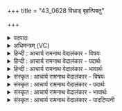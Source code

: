 +++
title = "43_0628 विभ्राड् बृहत्पिबतु"

+++
<details><summary>पदपाठः</summary>

वि꣣भ्रा꣢ट्। वि꣣। भ्रा꣢ट्। बृ꣣ह꣢त्। पि꣣बतु। सोम्य꣢म्। म꣡धु꣢꣯। आ꣡युः꣢꣯। द꣡ध꣢꣯त्। य꣣ज्ञ꣡प꣢तौ। य꣣ज्ञ꣢। प꣣तौ। अ꣡वि꣢꣯ह्रुतम्। अ꣡वि꣢꣯। ह्रु꣣तम्। वा꣡त꣢꣯जूतः। वा꣡त꣢꣯। जू꣣तः। यः꣢। अ꣣भिर꣡क्ष꣢ति। अ꣣भि। र꣡क्ष꣢꣯ति। त्म꣡ना꣢꣯। प्र꣣जाः꣢। प्र। जाः꣢। पि꣣पर्त्ति। बहुधा꣢। वि। रा꣣जति। ६२८।
</details>

<details><summary>अधिमन्त्रम् (VC)</summary>

- सूर्यः
- विभ्राट् सौर्यः
- जगती
- निषादः
- आरण्यं काण्डम्
</details>

<details><summary>हिन्दी : आचार्य रामनाथ वेदालंकार - विषयः</summary>

आगे इस दशति में सब ऋचाओं का सूर्य देवता है। इस ऋचा में सूर्य के दृष्टान्त से परमात्मा का वर्णन किया गया है।
</details>

<details><summary>हिन्दी : आचार्य रामनाथ वेदालंकार - पदार्थः</summary>

पदार्थान्वयभाषाः -  (विभ्राट्) सूर्य के समान तेजस्वी परमात्मा (बृहत्) महान्, (सोम्यम्) ज्ञान एवं कर्म रूप सोम से युक्त (मधु) मधुर भक्तिरस को (पिबतु) पान करे और वह (यज्ञपतौ) यजमान को (अविह्रुतम्) अकुटिल (आयुः) जीवन (दधत्) प्रदान करे, (वातजूतः) प्राणायाम से प्रेरित (यः) जो परमात्मा (त्मना) स्वयम् (प्रजाः) प्रजाओं की (अभिरक्षति) रक्षा करता है तथा (पिपर्ति) उन्हें शक्ति से पूर्ण करता है और (बहुधा) सच्चिदानन्दस्वरूप, निराकार, सर्वशक्तिमान् आदि अनेक रूपों में (विराजति) विशेष रूप से शोभित होता है। यहाँ श्लेष से सूर्य के पक्ष में भी अर्थयोजना करनी चाहिए ॥२॥
</details>

<details><summary>हिन्दी : आचार्य रामनाथ वेदालंकार - भावार्थः</summary>

भावार्थभाषाः -  जैसे तेजस्वी सूर्य समुद्र आदि के जल का पान करता है, वैसे तेजस्वी परमेश्वर भक्तजनों के भक्तिरस का पान करता है। जैसे सूर्य दीर्घायुष्य प्रदान करता है, वैसे परमेश्वर अकुटिल जीवन प्रदान करता है। जैसे अपने अन्दर विद्यमान घनीभूत हवाओं से गतिमान् हुआ सूर्य मनुष्यों की रक्षा करता है, वैसे योगियों के प्राणायाम के अभ्यासों द्वारा हृदय में प्रेरित परमेश्वर उन योगीजनों की रक्षा करता है। जैसे सूर्य प्रजाओं का पालन करता है और प्रतिमास विभिन्न रूपों में प्रकट होता है, वैसे परमेश्वर प्रजाजनों का पालन करता तथा उन्हें पूर्ण बनाता है और अनेक रूपों में उपासकों के हृदय में प्रकाशित होता है ॥२॥
</details>

<details><summary>संस्कृत : आचार्य रामनाथ वेदालंकार - विषयः</summary>

अथाग्रे सर्वासां सूर्यो देवता। सूर्यदृष्टान्तेन परमात्मानं वर्णयति।
</details>

<details><summary>संस्कृत : आचार्य रामनाथ वेदालंकार - पदार्थः</summary>

पदार्थान्वयभाषाः -  (विभ्राट्) सूर्यवद् विभ्राजमानः परमात्मा (बृहत्) महत् (सोम्यम्) ज्ञानकर्मरूपेण सोमेन युक्तम्। अत्र सोमशब्दात् ‘मये च। अ० ४।४।१३८’ इति मयडर्थे यः प्रत्ययः। (मधु) मधुरं भक्तिरसम् (पिबतु) आस्वादयतु, किञ्च सः (यज्ञपतौ) यजमाने (अविह्रुतम्) अकुटिलम्। ह्वृ कौटिल्ये, ‘ह्रु ह्वरेश्छन्दसि। अ० ७।२।३१’ इति धातोः ह्रुः आदेशः। (आयुः) जीवनम् (दधत्) स्थापयन्, भवत्विति शेषः, (वातजूतः) वातेन प्राणायामेन जूतः प्रेरितः (यः) परमात्मा (त्मना) आत्मना। ‘मन्त्रेष्वाङ्यादेरात्मनः। अ० ६।४।१४१’ इत्याकारलोपः। (प्रजाः) जनान् (अभिरक्षति) परित्रायते, (पिपर्ति) शक्त्या पूरयति, (बहुधा) बहुप्रकारेण सच्चिदानन्द-स्वरूप-निराकार-सर्वशक्तिमद्-दयाल्वादिरूपेण (विराजति) विशेषेण शोभते च। अत्र श्लेषेण सूर्यपक्षेऽप्यर्थो योजनीयः ॥२॥२
</details>

<details><summary>संस्कृत : आचार्य रामनाथ वेदालंकार - भावार्थः</summary>

भावार्थभाषाः -  यथा भ्राजमानः सूर्यः समुद्रादीनां सलिलं पिबति तथा विभ्राजमानः परमेश्वरः भक्तजनानां भक्तिरसं पिबति। यथा सूर्यो दीर्घायुष्यं प्रयच्छति तथा परमेश्वरोऽकुटिलं जीवनं प्रयच्छति। यथा स्वाभ्यन्तरे विद्यमानैर्घनीभूतैर्वायुभिर्गतिमयः सूर्यो जनानभिरक्षति, तथा योगिनां प्राणायामाभ्यासैर्हृदये प्रेरितः परमेश्वरस्तान् रक्षति। यथा सूर्यः प्रजाः पालयति प्रतिमासं विभिन्नरूपैश्च प्रकटीभवति तथा परमेश्वरो जनान् पालयति पूरयति वा, बहुभी रूपैश्चोपासकानां हृदि प्रकाशते ॥२॥
</details>

<details><summary>संस्कृत : आचार्य रामनाथ वेदालंकार - पादटिप्पनी</summary>

टिप्पणी:   १. ऋ० १०।१७०।१, य० ३३।३०, उभयत्र ‘प्रजाः पुपोष पुरुधा विराजति’ इति पाठः। साम० १४५३। २. दयानन्दर्षिर्मन्त्रमिमं यजुर्भाष्ये “हे राजादयो मनुष्याः ! यथा सूर्यो वृष्टिद्वारा सर्वेषां जीवनं पालयति तद्वत् सद्गुणैर्महान्तो भूत्वा न्यायविनयाभ्यां प्रजाः सततं रक्षन्तु” इत्यर्थे व्याख्यातवान्।
</details>